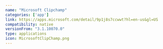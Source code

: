 ```yaml
---
name: "Microsoft Clipchamp"
categories: ['app']
link: https://apps.microsoft.com/detail/9p1j8s7ccwwt?hl=en-us&gl=US
compatibility: native
versionFrom: "3.1.10070.0"
type: applications
icon: MicrosoftClipChamp.png
---
```


